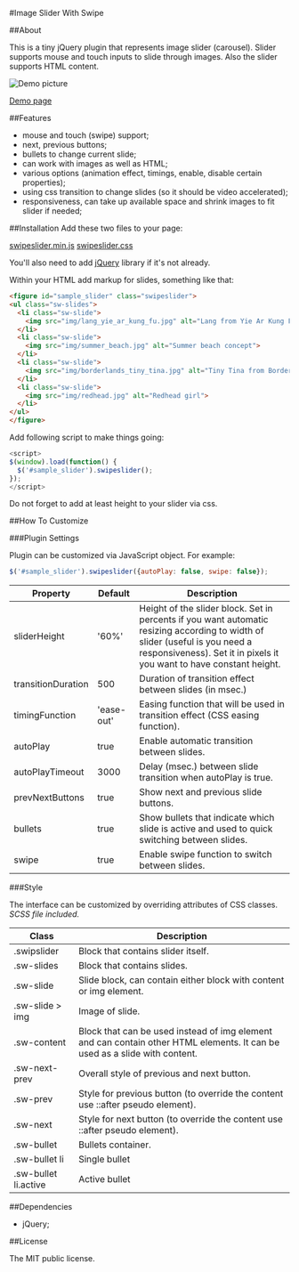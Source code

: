 #Image Slider With Swipe

##About

This is a tiny jQuery plugin that represents image slider (carousel). Slider supports mouse and touch inputs to slide through images. Also the slider supports HTML content.

![Demo picture](http://alexemashev.github.io/swipeslider/img/small_demo.gif)

[Demo page](http://alexemashev.github.io/swipeslider/)

##Features

- mouse and touch (swipe) support;
- next, previous buttons;
- bullets to change current slide;
- can work with images as well as HTML;
- various options (animation effect, timings, enable, disable certain properties);
- using css transition to change slides (so it should be video accelerated);
- responsiveness, can take up available space and shrink images to fit slider if needed;

##Installation
Add these two files to your page:

[swipeslider.min.js](http://alexemashev.github.io/swipeslider/dist/swipeslider.min.js)
[swipeslider.css](http://alexemashev.github.io/swipeslider/dist/swipeslider.css)

You'll also need to add [jQuery](http://jquery.com/) library if it's not already.

Within your HTML add markup for slides, something like that:

```HTML
<figure id="sample_slider" class="swipeslider">
<ul class="sw-slides">
  <li class="sw-slide">
    <img src="img/lang_yie_ar_kung_fu.jpg" alt="Lang from Yie Ar Kung Fu">
  </li>
  <li class="sw-slide">
    <img src="img/summer_beach.jpg" alt="Summer beach concept">
  </li>
  <li class="sw-slide">
    <img src="img/borderlands_tiny_tina.jpg" alt="Tiny Tina from Borderlands 2">
  </li>
  <li class="sw-slide">
    <img src="img/redhead.jpg" alt="Redhead girl">
  </li>
</ul>
</figure>
```

Add following script to make things going:

```JavaScript
<script>
$(window).load(function() {
  $('#sample_slider').swipeslider();
});
</script>
```

Do not forget to add at least height to your slider via css.

##How To Customize

###Plugin Settings

Plugin can be customized via JavaScript object. For example:

```JavaScript
$('#sample_slider').swipeslider({autoPlay: false, swipe: false});
```

| Property         | Default   | Description                                                                       |
|------------------|-----------|----------------------------------------------------------------------------------|
|sliderHeight|'60%'       |Height of the slider block. Set in percents if you want automatic resizing according to width of slider (useful is you need a responsiveness). Set it in pixels it you want to have constant height.|
|transitionDuration|500       |Duration of transition effect between slides (in msec.)|
|timingFunction    |'ease-out'|Easing function that will be used in transition effect (CSS easing function).|
|autoPlay          |true      |Enable automatic transition between slides.|
|autoPlayTimeout   |3000      |Delay (msec.) between slide transition when autoPlay is true.|
|prevNextButtons   |true      |Show next and previous slide buttons.|
|bullets           |true      |Show bullets that indicate which slide is active and used to quick switching between slides.|
|swipe             |true      |Enable swipe function to switch between slides.|

###Style

The interface can be customized by overriding attributes of CSS classes. *SCSS file included.*

| Class | Description |
|--------|--------|
|.swipslider |Block that contains slider itself.|
|.sw-slides |Block that contains slides.|
|.sw-slide |Slide block, can contain either block with content or img element.|
|.sw-slide > img |Image of slide.|
|.sw-content |Block that can be used instead of img element and can contain other HTML elements. It can be used as a slide with content.|
|.sw-next-prev  |Overall style of previous and next button.|
|.sw-prev  |Style for previous button (to override the content use ::after pseudo element).|
|.sw-next  |Style for next button (to override the content use ::after pseudo element).|
|.sw-bullet  |Bullets container.|
|.sw-bullet li  |Single bullet|
|.sw-bullet li.active  |Active bullet|

##Dependencies

- jQuery;

##License

The MIT public license.
